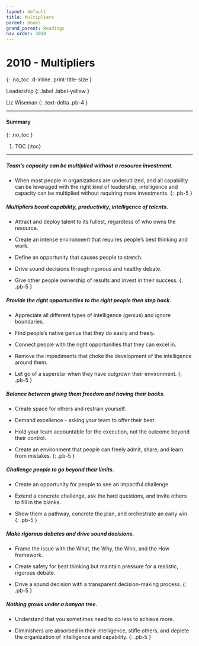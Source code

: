 ```yaml
---
layout: default
title: Multipliers 
parent: Books
grand_parent: Readings
nav_order: 2010
---
```


# 2010 - Multipliers
{: .no_toc .d-inline .print-title-size }

Leadership
{: .label .label-yellow }

Liz Wiseman
{: .text-delta .pb-4 }

---

#### Summary 
{: .no_toc }

1. TOC
{:toc}

---

##### Team’s capacity can be multiplied without a resource investment.
- When most people in organizations are underutilized, and all capability can be leveraged with the right kind of leadership, intelligence and capacity can be multiplied without requiring more investments. 
{: .pb-5 }

##### Multipliers boost capability, productivity, intelligence of talents.
- Attract and deploy talent to its fullest, regardless of who owns the resource.

- Create an intense environment that requires people’s best thinking and work.

- Define an opportunity that causes people to stretch.

- Drive sound decisions through rigorous and healthy debate.

- Give other people ownership of results and invest in their success.
{: .pb-5 }

##### Provide the right opportunities to the right people then step back.
- Appreciate all different types of intelligence (genius) and ignore boundaries.

- Find people’s native genius that they do easily and freely. 

- Connect people with the right opportunities that they can excel in.

- Remove the impediments that choke the development of the intelligence around them.

- Let go of a superstar when they have outgrown their environment.
{: .pb-5 }

##### Balance between giving them freedom and having their backs.
- Create space for others and restrain yourself.

- Demand excellence - asking your team to offer their best.

- Hold your team accountable for the execution, not the outcome beyond their control.

- Create an environment that people can freely admit, share, and learn from mistakes.
{: .pb-5 }

##### Challenge people to go beyond their limits.
- Create an opportunity for people to see an impactful challenge.

- Extend a concrete challenge, ask the hard questions, and invite others to fill in the blanks.

- Show them a pathway, concrete the plan, and orchestrate an early win.
{: .pb-5 }

##### Make rigorous debates and drive sound decisions.
- Frame the issue with the What, the Why, the Who, and the How framework.

- Create safety for best thinking but maintain pressure for a realistic, rigorous debate.

- Drive a sound decision with a transparent decision-making process.
{: .pb-5 }

##### Nothing grows under a banyan tree.
- Understand that you sometimes need to do less to achieve more.

- Diminishers are absorbed in their intelligence, stifle others, and deplete the organization of intelligence and capability.
{: .pb-5 }
